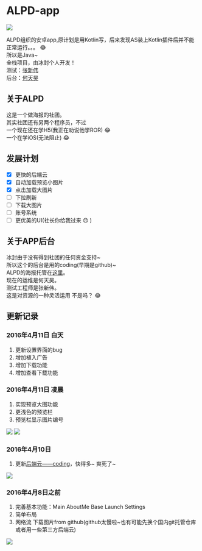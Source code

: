 # ALPD-app

![](./app/src/main/res/mipmap-xxhdpi/ic_launcher.png)

ALPD组织的安卓app,原计划是用Kotlin写，后来发现AS装上Kotlin插件后并不能正常运行。。。  :joy:<br/>
所以是Java~<br/>
全栈项目，由冰封个人开发！<br/>
测试：[张新伟](https://github.com/iWinwei)<br/>
后台：[何天昊](https://github.com/hthclyde)

## 关于ALPD
这是一个做海报的社团。<br/>
其实社团还有另两个程序员，不过<br/>
一个现在还在学H5(我正在劝说他学ROR) :joy:<br/>
一个在学iOS(无法阻止) :joy:<br/>

## 发展计划
- [X] 更快的后端云
- [X] 自动加载预览小图片
- [X] 点击加载大图片
- [ ] 下拉刷新
- [ ] 下载大图片
- [ ] 账号系统
- [ ] 更优美的UI(社长你给我过来 :angry: )

## 关于APP后台
冰封由于没有得到社团的任何资金支持~<br/>
所以这个的后台是用的coding(早期是github)~<br/>
ALPD的海报托管在[这里](https://coding.net/u/ice1000/p/App-raw/git)。<br/>
现在的运维是何天昊。<br/>
测试工程师是张新伟。<br/>
这是对资源的一种灵活运用 不是吗？ :joy:

## 更新记录

### 2016年4月11日 白天
1. 更新设置界面的bug
1. 增加植入广告
1. 增加下载功能
1. 增加查看下载功能

### 2016年4月11日 凌晨
1. 实现预览大图功能
1. 更浅色的预览栏
1. 预览栏显示图片编号

![](./raw/scale1.jpg)
![](./raw/scale2.jpg)

### 2016年4月10日
1. 更新[后端云——coding](https://coding.net/u/ice1000/p/App-raw/git)，快得多~ 爽死了~

![](./raw/scale3.jpg)

### 2016年4月8日之前
1. 完善基本功能：Main AboutMe Base Launch Settings
1. 简单布局
1. 网络流 下载图片from github(github太慢啦~也有可能先换个国内git托管仓库或者用一些第三方后端云)

![](./raw/main.jpg)
